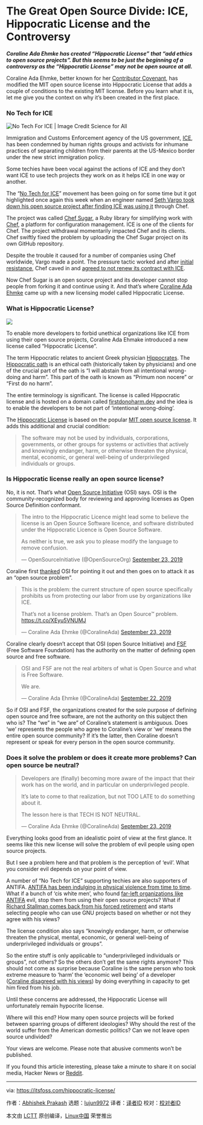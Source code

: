 [#]: collector: (lujun9972)
[#]: translator: ( )
[#]: reviewer: ( )
[#]: publisher: ( )
[#]: url: ( )
[#]: subject: (The Great Open Source Divide: ICE, Hippocratic License and the Controversy)
[#]: via: (https://itsfoss.com/hippocratic-license/)
[#]: author: (Abhishek Prakash https://itsfoss.com/author/abhishek/)

The Great Open Source Divide: ICE, Hippocratic License and the Controversy
======

_**Coraline Ada Ehmke has created “Hippocratic License” that “add ethics to open source projects”. But this seems to be just the beginning of a controversy as the “Hippocratic License” may not be open source at all.**_

Coraline Ada Ehmke, better known for her [Contributor Covenant][1], has modified the MIT open source license into Hippocratic License that adds a couple of conditions to the existing MIT license. Before you learn what it is, let me give you the context on why it’s been created in the first place.

### No Tech for ICE

![No Tech For ICE | Image Credit Science for All][2]

Immigration and Customs Enforcement agency of the US government, [ICE][3], has been condemned by human rights groups and activists for inhumane practices of separating children from their parents at the US-Mexico border under the new strict immigration policy.

Some techies have been vocal against the actions of ICE and they don’t want ICE to use tech projects they work on as it helps ICE in one way or another.

The “[No Tech for ICE][4]” movement has been going on for some time but it got highlighted once again this week when an engineer named [Seth Vargo took down his open source project after finding ICE was using it][5] through Chef.

The project was called [Chef Sugar][6], a Ruby library for simplifying work with [Chef][7], a platform for configuration management. ICE is one of the clients for Chef. The project withdrawal momentarily impacted Chef and its clients. Chef swiftly fixed the problem by uploading the Chef Sugar project on its own GitHub repository.

Despite the trouble it caused for a number of companies using Chef worldwide, Vargo made a point. The pressure tactic worked and after [initial resistance][8], Chef caved in and [agreed to not renew its contract with ICE][9].

Now Chef Sugar is an open source project and its developer cannot stop people from forking it and continue using it. And that’s where [Coraline Ada Ehmke][10] came up with a new licensing model called Hippocratic License.

### What is Hippocratic License?

![][11]

To enable more developers to forbid unethical organizations like ICE from using their open source projects, Coraline Ada Ehmake introduced a new license called “Hippocratic License”.

The term Hippocratic relates to ancient Greek physician [Hippocrates][12]. The [Hippocratic oath][13] is an ethical oath (historically taken by physicians) and one of the crucial part of the oath is “I will abstain from all intentional wrong-doing and harm”. This part of the oath is known as “Primum non nocere” or “First do no harm”.

The entire terminology is significant. The license is called Hippocratic license and is hosted on a domain called [firstdonoharm.dev][14] and the idea is to enable the developers to be not part of ‘intentional wrong-doing’.

The [Hippocratic License][14] is based on the popular [MIT open source license][15]. It adds this additional and crucial condition:

> The software may not be used by individuals, corporations, governments, or other groups for systems or activities that actively and knowingly endanger, harm, or otherwise threaten the physical, mental, economic, or general well-being of underprivileged individuals or groups.

### Is Hippocratic license really an open source license?

No, it is not. That’s what [Open Source Initiative][16] (OSI) says. OSI is the community-recognized body for reviewing and approving licenses as Open Source Definition conformant.

> The intro to the Hippocratic Licence might lead some to believe
>  the license is an Open Source Software licence, and software distributed under the Hippocratic Licence is Open Source Software.
>
> As neither is true, we ask you to please modify the language to remove confusion.
>
> — OpenSourceInitiative (@OpenSourceOrg) [September 23, 2019][17]

Coraline first [thanked][18] OSI for pointing it out and then goes on to attack it as an “open source problem”.

> This is the problem: the current structure of open source specifically prohibits us from protecting our labor from use by organizations like ICE.
>
> That’s not a license problem. That’s an Open Source™ problem. <https://t.co/XEyu5VNUMJ>
>
> — Coraline Ada Ehmke (@CoralineAda) [September 23, 2019][19]

Coraline clearly doesn’t accept that OSI (open Source Initiative) and [FSF][20] (Free Software Foundation) has the authority on the matter of defining open source and free software.

> OSI and FSF are not the real arbiters of what is Open Source and what is Free Software.
>
> We are.
>
> — Coraline Ada Ehmke (@CoralineAda) [September 22, 2019][21]

So if OSI and FSF, the organizations created for the sole purpose of defining open source and free software, are not the authority on this subject then who is? The “we” in “we are” of Coraline’s statement is ambiguous. Does ‘we’ represents the people who agree to Coraline’s view or ‘we’ means the entire open source community? If it’s the latter, then Coraline doesn’t represent or speak for every person in the open source community.

### Does it solve the problem or does it create more problems? Can open source be neutral?

> Developers are (finally) becoming more aware of the impact that their work has on the world, and in particular on underprivileged people.
>
> It’s late to come to that realization, but not TOO LATE to do something about it.
>
> The lesson here is that TECH IS NOT NEUTRAL.
>
> — Coraline Ada Ehmke (@CoralineAda) [September 23, 2019][22]

Everything looks good from an idealistic point of view at the first glance. It seems like this new license will solve the problem of evil people using open source projects.

But I see a problem here and that problem is the perception of ‘evil’. What you consider evil depends on your point of view.

A number of “No Tech for ICE” supporting techies are also supporters of ANTIFA. [ANTIFA has been indulging in physical violence from time to time][23]. What if a bunch of ‘cis white men’, who found [far-left organizations like ANTIFA][24] evil, stop them from using their open source projects? What if [Richard Stallman comes back from his forced retirement][25] and starts selecting people who can use GNU projects based on whether or not they agree with his views?

The license condition also says “knowingly endanger, harm, or otherwise threaten the physical, mental, economic, or general well-being of underprivileged individuals or groups”.

So the entire stuff is only applicable to “underprivileged individuals or groups”, not others? So the others don’t get the same rights anymore? This should not come as surprise because Coraline is the same person who took extreme measure to ‘harm’ the ‘economic well being’ of a developer ([Coraline disagreed with his views][26]) by doing everything in capacity to get him fired from his job.

Until these concerns are addressed, the Hippocratic License will unfortunately remain hypocrite license.

Where will this end? How many open source projects will be forked between sparring groups of different ideologies? Why should the rest of the world suffer from the American domestic politics? Can we not leave open source undivided?

Your views are welcome. Please note that abusive comments won’t be published.

If you found this article interesting, please take a minute to share it on social media, Hacker News or [Reddit][27].

--------------------------------------------------------------------------------

via: https://itsfoss.com/hippocratic-license/

作者：[Abhishek Prakash][a]
选题：[lujun9972][b]
译者：[译者ID](https://github.com/译者ID)
校对：[校对者ID](https://github.com/校对者ID)

本文由 [LCTT](https://github.com/LCTT/TranslateProject) 原创编译，[Linux中国](https://linux.cn/) 荣誉推出

[a]: https://itsfoss.com/author/abhishek/
[b]: https://github.com/lujun9972
[1]: https://www.contributor-covenant.org/
[2]: https://i2.wp.com/itsfoss.com/wp-content/uploads/2019/09/no-tech-for-ice.jpg?resize=800%2C340&ssl=1
[3]: https://en.wikipedia.org/wiki/U.S._Immigration_and_Customs_Enforcement
[4]: https://notechforice.com/
[5]: https://www.zdnet.com/article/developer-takes-down-ruby-library-after-he-finds-out-ice-was-using-it/
[6]: https://github.com/sethvargo/chef-sugar
[7]: https://www.chef.io/
[8]: https://blog.chef.io/2019/09/19/chefs-position-on-customer-engagement-in-the-public-and-private-sectors/
[9]: https://www.vice.com/en_us/article/qvg3q5/chef-not-renewing-ice-immigration-customs-enforcement-contract-after-code-deleting-protest
[10]: https://where.coraline.codes/
[11]: https://i2.wp.com/itsfoss.com/wp-content/uploads/2019/09/hippocratic-license.png?ssl=1
[12]: https://en.wikipedia.org/wiki/Hippocrates
[13]: https://en.wikipedia.org/wiki/Hippocratic_Oath
[14]: https://firstdonoharm.dev/
[15]: https://opensource.org/licenses/MIT
[16]: https://opensource.org/
[17]: https://twitter.com/OpenSourceOrg/status/1176229398929977344?ref_src=twsrc%5Etfw
[18]: https://twitter.com/CoralineAda/status/1176246765676302336
[19]: https://twitter.com/CoralineAda/status/1176262778459496454?ref_src=twsrc%5Etfw
[20]: https://www.fsf.org/
[21]: https://twitter.com/CoralineAda/status/1175878569169432582?ref_src=twsrc%5Etfw
[22]: https://twitter.com/CoralineAda/status/1176207120133447680?ref_src=twsrc%5Etfw
[23]: https://www.aol.com/article/news/2017/05/04/what-is-antifa-controversial-far-left-group-defends-use-of-violence/22067671/?guccounter=1&guce_referrer=aHR0cHM6Ly9lbi53aWtpcGVkaWEub3JnLw&guce_referrer_sig=AQAAAHYUcIrnC8zD4UX-W4N2Vshf-QVSVDTwNXlTNmy4gbUJUb9smDm7W9Bf1IelnBGz5x0QAdI-O3Zhm9obQjZcORvHjvp3J8tUgEbdlpKNef-jk1rTH8BTZOP7YJule2n7wbIc4wDHPMFjrZUsMx-kypQYVCpkjtEDltAHHo-73ZD_
[24]: https://www.bbc.com/news/world-us-canada-40930831
[25]: https://itsfoss.com/richard-stallman-controversy/
[26]: https://itsfoss.com/linux-code-of-conduct/
[27]: https://reddit.com/r/linuxusersgroup
